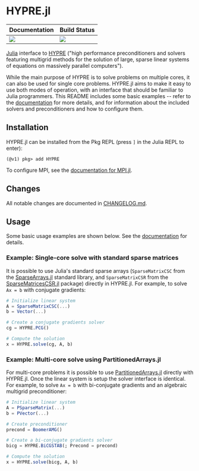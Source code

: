 # HYPRE.jl

| **Documentation**         | **Build Status**                      |
|:------------------------- |:------------------------------------- |
| [![][docs-img]][docs-url] | [![][gh-actions-img]][gh-actions-url] |

[Julia][julia] interface to [HYPRE][hypre] ("high performance preconditioners and solvers
featuring multigrid methods for the solution of large, sparse linear systems of equations on
massively parallel computers").

While the main purpose of HYPRE is to solve problems on multiple cores, it can also be used
for single core problems. HYPRE.jl aims to make it easy to use both modes of operation, with
an interface that should be familiar to Julia programmers. This README includes some basic
examples -- refer to the [documentation][docs-url] for more details, and for information
about the included solvers and preconditioners and how to configure them.

## Installation

HYPRE.jl can be installed from the Pkg REPL (press `]` in the Julia REPL to enter):

```
(@v1) pkg> add HYPRE
```

To configure MPI, see the [documentation for MPI.jl][mpi-docs].

## Changes

All notable changes are documented in [CHANGELOG.md](CHANGELOG.md).

## Usage

Some basic usage examples are shown below. See the [documentation][docs-url] for details.

### Example: Single-core solve with standard sparse matrices

It is possible to use Julia's standard sparse arrays (`SparseMatrixCSC` from the
[SparseArrays.jl][sparse-stdlib] standard library, and `SparseMatrixCSR` from the
[SparseMatricesCSR.jl][sparsecsr] package) directly in HYPRE.jl. For example, to solve
`Ax = b` with conjugate gradients:

```julia
# Initialize linear system
A = SparseMatrixCSC(...)
b = Vector(...)

# Create a conjugate gradients solver
cg = HYPRE.PCG()

# Compute the solution
x = HYPRE.solve(cg, A, b)
```

### Example: Multi-core solve using PartitionedArrays.jl

For multi-core problems it is possible to use [PartitionedArrays.jl][partarrays] directly
with HYPRE.jl. Once the linear system is setup the solver interface is identical. For
example, to solve `Ax = b` with bi-conjugate gradients and an algebraic multigrid
preconditioner:

```julia
# Initialize linear system
A = PSparseMatrix(...)
b = PVector(...)

# Create preconditioner
precond = BoomerAMG()

# Create a bi-conjugate gradients solver
bicg = HYPRE.BiCGSTAB(; Precond = precond)

# Compute the solution
x = HYPRE.solve(bicg, A, b)
```


[julia]: https://julialang.org/
[hypre]: https://github.com/hypre-space/hypre
[mpi-docs]: https://juliaparallel.org/MPI.jl/
[sparse-stdlib]: https://github.com/JuliaSparse/SparseArrays.jl
[sparsecsr]: https://github.com/gridap/SparseMatricesCSR.jl
[partarrays]: https://github.com/fverdugo/PartitionedArrays.jl
[docs-img]: https://img.shields.io/badge/docs-stable%20release-blue.svg
[docs-url]: https://fredrikekre.github.io/HYPRE.jl/
[gh-actions-img]: https://github.com/fredrikekre/HYPRE.jl/actions/workflows/ci.yml/badge.svg?branch=master
[gh-actions-url]: https://github.com/fredrikekre/HYPRE.jl/actions/workflows/ci.yml?query=workflow%3ACI+branch%3Amaster
